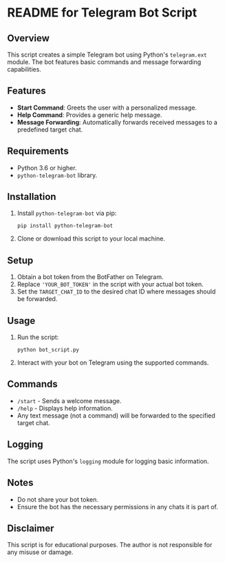 # README for Telegram Bot Script

## Overview
This script creates a simple Telegram bot using Python's `telegram.ext` module. The bot features basic commands and message forwarding capabilities.

## Features
- **Start Command**: Greets the user with a personalized message.
- **Help Command**: Provides a generic help message.
- **Message Forwarding**: Automatically forwards received messages to a predefined target chat.

## Requirements
- Python 3.6 or higher.
- `python-telegram-bot` library.

## Installation
1. Install `python-telegram-bot` via pip:
   ```
   pip install python-telegram-bot
   ```

2. Clone or download this script to your local machine.

## Setup
1. Obtain a bot token from the BotFather on Telegram.
2. Replace `'YOUR_BOT_TOKEN'` in the script with your actual bot token.
3. Set the `TARGET_CHAT_ID` to the desired chat ID where messages should be forwarded.

## Usage
1. Run the script:
   ```
   python bot_script.py
   ```
2. Interact with your bot on Telegram using the supported commands.

## Commands
- `/start` - Sends a welcome message.
- `/help` - Displays help information.
- Any text message (not a command) will be forwarded to the specified target chat.

## Logging
The script uses Python's `logging` module for logging basic information.

## Notes
- Do not share your bot token.
- Ensure the bot has the necessary permissions in any chats it is part of.

## Disclaimer
This script is for educational purposes. The author is not responsible for any misuse or damage.
